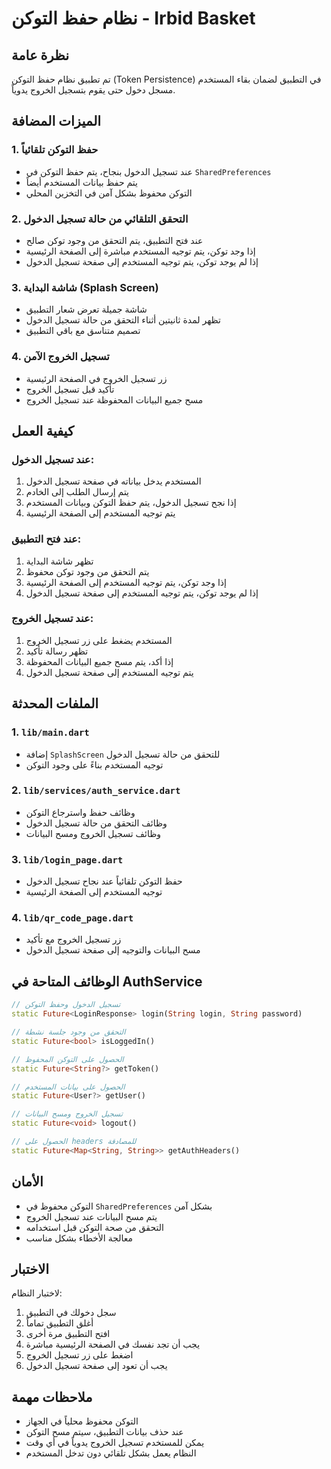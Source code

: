 # نظام حفظ التوكن - Irbid Basket

## نظرة عامة

تم تطبيق نظام حفظ التوكن (Token Persistence) في التطبيق لضمان بقاء المستخدم مسجل دخول حتى يقوم بتسجيل الخروج يدوياً.

## الميزات المضافة

### 1. حفظ التوكن تلقائياً
- عند تسجيل الدخول بنجاح، يتم حفظ التوكن في `SharedPreferences`
- يتم حفظ بيانات المستخدم أيضاً
- التوكن محفوظ بشكل آمن في التخزين المحلي

### 2. التحقق التلقائي من حالة تسجيل الدخول
- عند فتح التطبيق، يتم التحقق من وجود توكن صالح
- إذا وجد توكن، يتم توجيه المستخدم مباشرة إلى الصفحة الرئيسية
- إذا لم يوجد توكن، يتم توجيه المستخدم إلى صفحة تسجيل الدخول

### 3. شاشة البداية (Splash Screen)
- شاشة جميلة تعرض شعار التطبيق
- تظهر لمدة ثانيتين أثناء التحقق من حالة تسجيل الدخول
- تصميم متناسق مع باقي التطبيق

### 4. تسجيل الخروج الآمن
- زر تسجيل الخروج في الصفحة الرئيسية
- تأكيد قبل تسجيل الخروج
- مسح جميع البيانات المحفوظة عند تسجيل الخروج

## كيفية العمل

### عند تسجيل الدخول:
1. المستخدم يدخل بياناته في صفحة تسجيل الدخول
2. يتم إرسال الطلب إلى الخادم
3. إذا نجح تسجيل الدخول، يتم حفظ التوكن وبيانات المستخدم
4. يتم توجيه المستخدم إلى الصفحة الرئيسية

### عند فتح التطبيق:
1. تظهر شاشة البداية
2. يتم التحقق من وجود توكن محفوظ
3. إذا وجد توكن، يتم توجيه المستخدم إلى الصفحة الرئيسية
4. إذا لم يوجد توكن، يتم توجيه المستخدم إلى صفحة تسجيل الدخول

### عند تسجيل الخروج:
1. المستخدم يضغط على زر تسجيل الخروج
2. تظهر رسالة تأكيد
3. إذا أكد، يتم مسح جميع البيانات المحفوظة
4. يتم توجيه المستخدم إلى صفحة تسجيل الدخول

## الملفات المحدثة

### 1. `lib/main.dart`
- إضافة `SplashScreen` للتحقق من حالة تسجيل الدخول
- توجيه المستخدم بناءً على وجود التوكن

### 2. `lib/services/auth_service.dart`
- وظائف حفظ واسترجاع التوكن
- وظائف التحقق من حالة تسجيل الدخول
- وظائف تسجيل الخروج ومسح البيانات

### 3. `lib/login_page.dart`
- حفظ التوكن تلقائياً عند نجاح تسجيل الدخول
- توجيه المستخدم إلى الصفحة الرئيسية

### 4. `lib/qr_code_page.dart`
- زر تسجيل الخروج مع تأكيد
- مسح البيانات والتوجيه إلى صفحة تسجيل الدخول

## الوظائف المتاحة في AuthService

```dart
// تسجيل الدخول وحفظ التوكن
static Future<LoginResponse> login(String login, String password)

// التحقق من وجود جلسة نشطة
static Future<bool> isLoggedIn()

// الحصول على التوكن المحفوظ
static Future<String?> getToken()

// الحصول على بيانات المستخدم
static Future<User?> getUser()

// تسجيل الخروج ومسح البيانات
static Future<void> logout()

// الحصول على headers للمصادقة
static Future<Map<String, String>> getAuthHeaders()
```

## الأمان

- التوكن محفوظ في `SharedPreferences` بشكل آمن
- يتم مسح البيانات عند تسجيل الخروج
- التحقق من صحة التوكن قبل استخدامه
- معالجة الأخطاء بشكل مناسب

## الاختبار

لاختبار النظام:
1. سجل دخولك في التطبيق
2. أغلق التطبيق تماماً
3. افتح التطبيق مرة أخرى
4. يجب أن تجد نفسك في الصفحة الرئيسية مباشرة
5. اضغط على زر تسجيل الخروج
6. يجب أن تعود إلى صفحة تسجيل الدخول

## ملاحظات مهمة

- التوكن محفوظ محلياً في الجهاز
- عند حذف بيانات التطبيق، سيتم مسح التوكن
- يمكن للمستخدم تسجيل الخروج يدوياً في أي وقت
- النظام يعمل بشكل تلقائي دون تدخل المستخدم 